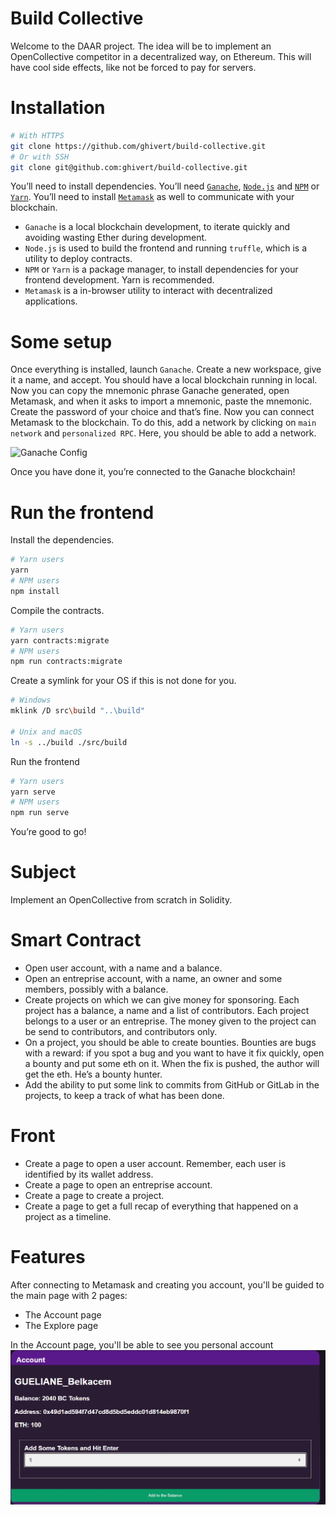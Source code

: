 # Build Collective

Welcome to the DAAR project. The idea will be to implement an OpenCollective competitor
in a decentralized way, on Ethereum. This will have cool side effects, like not
be forced to pay for servers.

# Installation

```bash
# With HTTPS
git clone https://github.com/ghivert/build-collective.git
# Or with SSH
git clone git@github.com:ghivert/build-collective.git
```

You’ll need to install dependencies. You’ll need [`Ganache`](https://www.trufflesuite.com/ganache), [`Node.js`](https://nodejs.org/en/) and [`NPM`](https://www.npmjs.com/) or [`Yarn`](https://yarnpkg.com/). You’ll need to install [`Metamask`](https://metamask.io/) as well to communicate with your blockchain.

- `Ganache` is a local blockchain development, to iterate quickly and avoiding wasting Ether during development.
- `Node.js` is used to build the frontend and running `truffle`, which is a utility to deploy contracts.
- `NPM` or `Yarn` is a package manager, to install dependencies for your frontend development. Yarn is recommended.
- `Metamask` is a in-browser utility to interact with decentralized applications.

# Some setup

Once everything is installed, launch `Ganache`. Create a new workspace, give it a name, and accept. You should have a local blockchain running in local. Now you can copy the mnemonic phrase Ganache generated, open Metamask, and when it asks to import a mnemonic, paste the mnemonic. Create the password of your choice and that’s fine.
Now you can connect Metamask to the blockchain. To do this, add a network by clicking on `main network` and `personalized RPC`. Here, you should be able to add a network.

![Ganache Config](public/ganache-config.png)

Once you have done it, you’re connected to the Ganache blockchain!

# Run the frontend

Install the dependencies.

```bash
# Yarn users
yarn
# NPM users
npm install
```

Compile the contracts.

```bash
# Yarn users
yarn contracts:migrate
# NPM users
npm run contracts:migrate
```

Create a symlink for your OS if this is not done for you.

```bash
# Windows
mklink /D src\build "..\build"

# Unix and macOS
ln -s ../build ./src/build
```

Run the frontend

```bash
# Yarn users
yarn serve
# NPM users
npm run serve
```

You’re good to go!

# Subject

Implement an OpenCollective from scratch in Solidity.

# Smart Contract

- Open user account, with a name and a balance.
- Open an entreprise account, with a name, an owner and some members, possibly with a balance.
- Create projects on which we can give money for sponsoring. Each project has a balance, a name and a list of contributors. Each project belongs to a user or an entreprise. The money given to the project can be send to contributors, and contributors only.
- On a project, you should be able to create bounties. Bounties are bugs with a reward: if you spot a bug and you want to have it fix quickly, open a bounty and put some eth on it. When the fix is pushed, the author will get the eth. He’s a bounty hunter.
- Add the ability to put some link to commits from GitHub or GitLab in the projects, to keep a track of what has been done.

# Front

- Create a page to open a user account. Remember, each user is identified by its wallet address.
- Create a page to open an entreprise account.
- Create a page to create a project.
- Create a page to get a full recap of everything that happened on a project as a timeline.

# Features

After connecting to Metamask and creating you account, you'll be guided to the main page with 2 pages:

- The Account page 
- The Explore page

In the Account page, you'll be able to see you personal account 
![](example_pics/account.png)

